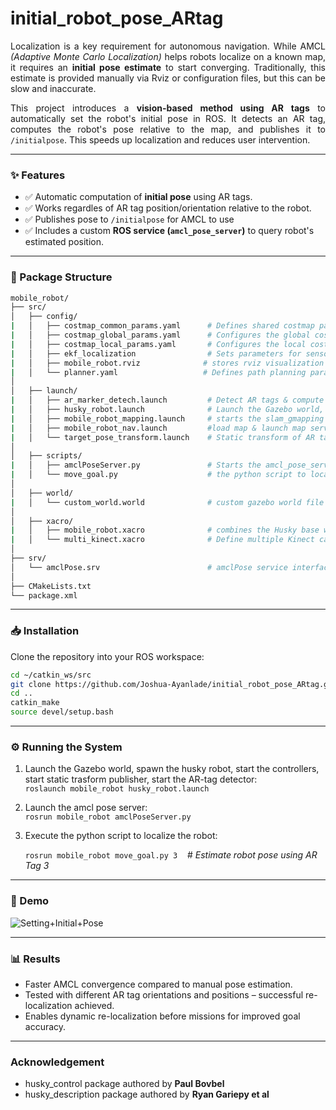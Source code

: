 # initial_robot_pose_ARtag

<p align="justify">
Localization is a key requirement for autonomous navigation. While AMCL <i>(Adaptive Monte Carlo Localization)</i> helps robots localize on a known map, it requires an <b>initial pose estimate</b> to start converging. Traditionally, this estimate is provided manually via Rviz or configuration files, but this can be slow and inaccurate.
</p>
<p align="justify">
This project introduces a <b>vision-based method using AR tags</b> to automatically set the robot's initial pose in ROS. It detects an AR tag, computes the robot's pose relative to the map, and publishes it to <code>/initialpose</code>. This speeds up localization and reduces user intervention.
</p>

---

### ✨ Features
- ✅ Automatic computation of **initial pose** using AR tags.
- ✅ Works regardles of AR tag position/orientation relative to the robot.
- ✅ Publishes pose to `/initialpose` for AMCL to use
- ✅ Includes a custom **ROS service (`amcl_pose_server`)** to query robot's estimated position.

---

### 📂 Package Structure
```bash
mobile_robot/
├── src/  
│   ├── config/         
|   │   ├── costmap_common_params.yaml      # Defines shared costmap parameters  
|   │   ├── costmap_global_params.yaml      # Configures the global costmap for long-term path planning
|   │   ├── costmap_local_params.yaml       # Configures the local costmap for real-time obstacle avoidance  
|   │   ├── ekf_localization                # Sets parameters for sensor fusion using an extended kalman filter
|   │   ├── mobile_robot.rviz              # stores rviz visualization settings for the robot and its environment
|   │   └── planner.yaml                   # Defines path planning parameters
│   
│   ├── launch/            
|   │   ├── ar_marker_detech.launch         # Detect AR tags & compute poses wrt base link  
|   │   ├── husky_robot.launch              # Launch the Gazebo world, spawn the husky robot, start the controllers, start static trasform publisher, start the AR-tag detector
|   │   ├── mobile_robot_mapping.launch     # starts the slam_gmapping node for SLAM  
|   │   ├── mobile_robot_nav.launch         #load map & launch map server, launch amcl and move_base
|   │   └── target_pose_transform.launch    # Static transform of AR tag frames (linear & rotational) 
│
│   ├── scripts/            
|   │   ├── amclPoseServer.py               # Starts the amcl_pose_server service, returns the robot's pose estimate
|   │   └── move_goal.py                    # the python script to localize the robot
│
│   ├── world/            
|   │   └── custom_world.world              # custom gazebo world file
│
│   ├── xacro/             
|   │   ├── mobile_robot.xacro              # combines the Husky base with a kinect camera mounted on it
|   │   └── multi_kinect.xacro              # Define multiple Kinect camera models  
│
├── srv/                                  
│   └── amclPose.srv                        # amclPose service interface
│
├── CMakeLists.txt                            
└── package.xml

```

---

### 📥 Installation
Clone the repository into your ROS workspace:
```bash
cd ~/catkin_ws/src
git clone https://github.com/Joshua-Ayanlade/initial_robot_pose_ARtag.git
cd ..
catkin_make
source devel/setup.bash
```

---
### ⚙️ Running the System
   
1. Launch the Gazebo world, spawn the husky robot, start the controllers, start static trasform publisher, start the AR-tag detector:  
   `roslaunch mobile_robot husky_robot.launch`

1. Launch the amcl pose server:  
   `rosrun mobile_robot amclPoseServer.py`

3. Execute the python script to localize the robot:
   
   `rosrun mobile_robot move_goal.py 3`&nbsp;&nbsp;&nbsp;&nbsp;# *Estimate robot pose using AR Tag 3* 

---
### 🎥 Demo
![Setting+Initial+Pose](https://github.com/user-attachments/assets/80a1af2f-8d2e-4e95-973e-8223f586e352)


---
### 📊 Results
- Faster AMCL convergence compared to manual pose estimation.
- Tested with different AR tag orientations and positions – successful re-localization achieved.
- Enables dynamic re-localization before missions for improved goal accuracy.
  
---
### Acknowledgement
- husky_control package authored by **Paul Bovbel**
- husky_description package authored by **Ryan Gariepy et al**
